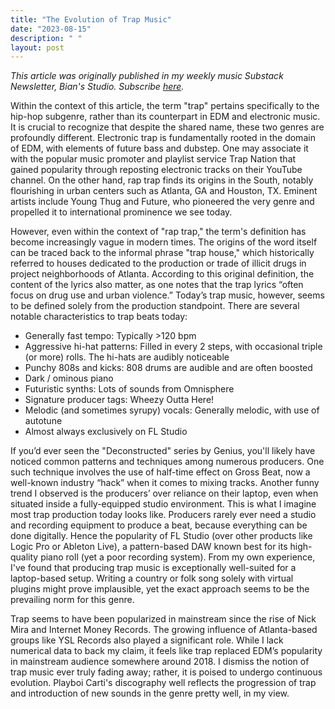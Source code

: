 ```yaml
---
title: "The Evolution of Trap Music"
date: "2023-08-15"
description: " "
layout: post
---
```


<i>This article was originally published in my weekly music Substack Newsletter, Bian's Studio. Subscribe <a href="https://bianlee.substack.com/" target="_blank">here</a>.</i>

Within the context of this article, the term "trap" pertains specifically to the hip-hop subgenre, rather than its counterpart in EDM and electronic music. It is crucial to recognize that despite the shared name, these two genres are profoundly different. Electronic trap is fundamentally rooted in the domain of EDM, with elements of future bass and dubstep. One may associate it with the popular music promoter and playlist service Trap Nation that gained popularity through reposting electronic tracks on their YouTube channel. On the other hand, rap trap finds its origins in the South, notably flourishing in urban centers such as Atlanta, GA and Houston, TX. Eminent artists include Young Thug and Future, who pioneered the very genre and propelled it to international prominence we see today.

However, even within the context of "rap trap," the term's definition has become increasingly vague in modern times. The origins of the word itself can be traced back to the informal phrase "trap house," which historically referred to houses dedicated to the production or trade of illicit drugs in project neighborhoods of Atlanta. According to this original definition, the content of the lyrics also matter, as one notes that the trap lyrics “often focus on drug use and urban violence.” Today’s trap music, however, seems to be defined solely from the production standpoint. There are several notable characteristics to trap beats today:

- Generally fast tempo: Typically >120 bpm
- Aggressive hi-hat patterns: Filled in every 2 steps, with occasional triple (or more) rolls. The hi-hats are audibly noticeable
- Punchy 808s and kicks: 808 drums are audible and are often boosted
- Dark / ominous piano
- Futuristic synths: Lots of sounds from Omnisphere
- Signature producer tags: Wheezy Outta Here!
- Melodic (and sometimes syrupy) vocals: Generally melodic, with use of autotune
- Almost always exclusively on FL Studio

If you’d ever seen the "Deconstructed" series by Genius, you'll likely have noticed common patterns and techniques among numerous producers. One such technique involves the use of half-time effect on Gross Beat, now a well-known industry “hack” when it comes to mixing tracks. Another funny trend I observed is the producers’ over reliance on their laptop, even when situated inside a fully-equipped studio environment. This is what I imagine most trap production today looks like. Producers rarely ever need a studio and recording equipment to produce a beat, because everything can be done digitally. Hence the popularity of FL Studio (over other products like Logic Pro or Ableton Live), a pattern-based DAW known best for its high-quality piano roll (yet a poor recording system). From my own experience, I've found that producing trap music is exceptionally well-suited for a laptop-based setup. Writing a country or folk song solely with virtual plugins might prove implausible, yet the exact approach seems to be the prevailing norm for this genre.

Trap seems to have been popularized in mainstream since the rise of Nick Mira and Internet Money Records. The growing influence of Atlanta-based groups like YSL Records also played a significant role. While I lack numerical data to back my claim, it feels like trap replaced EDM’s popularity in mainstream audience somewhere around 2018. I dismiss the notion of trap music ever truly fading away; rather, it is poised to undergo continuous evolution. Playboi Carti's discography well reflects the progression of trap and introduction of new sounds in the genre pretty well, in my view.